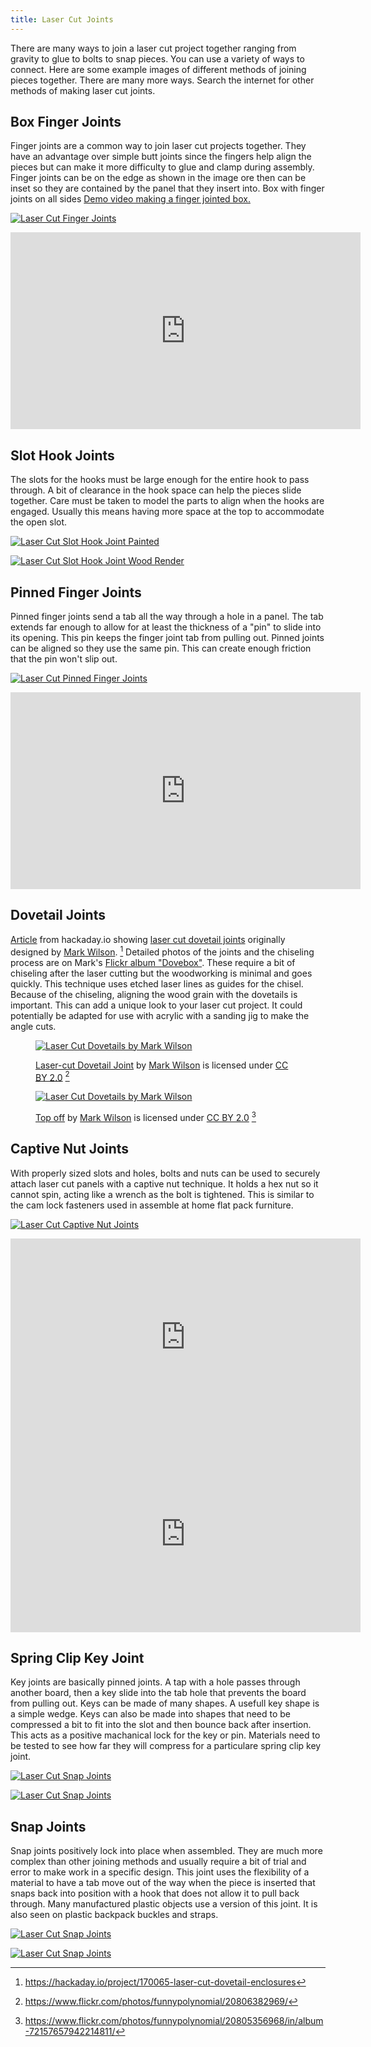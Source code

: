 ```yaml
---
title: Laser Cut Joints
---
```


There are many ways to join a laser cut project together ranging from gravity to glue to bolts to snap pieces. You can use a variety of ways to connect. Here are some example images of different methods of joining pieces together. There are many more ways. Search the internet for other methods of making laser cut joints.

## Box Finger Joints

Finger joints are a common way to join laser cut projects together. They have an advantage over simple butt joints since the fingers help align the pieces but can make it more difficulty to glue and clamp during assembly. Finger joints can be on the edge as shown in the image ore then can be inset so they are contained by the panel that they insert into. Box with finger joints on all sides [Demo video making a finger jointed box.](https://youtu.be/ZrcqauNvt0M)

<div class="two-column-grid">

[![Laser Cut Finger Joints](attachments/2022-Finger-Joints-Laser-Cut.jpg)](attachments/2022-Finger-Joints-Laser-Cut.png)

<div class="iframe-16-9-container">
<iframe class="youTubeIframe" width="560" height="315" src="https://www.youtube.com/embed/ZrcqauNvt0M?rel=0" title="YouTube video player" frameborder="0" allow="accelerometer; autoplay; clipboard-write; encrypted-media; gyroscope; picture-in-picture; web-share" allowfullscreen></iframe>
</div>

</div>

## Slot Hook Joints

The slots for the hooks must be large enough for the entire hook to pass through. A bit of clearance in the hook space can help the pieces slide together. Care must be taken to model the parts to align when the hooks are engaged. Usually this means having more space at the top to accommodate the open slot.

<div class="two-column-grid">

[![Laser Cut Slot Hook Joint Painted](attachments/2023-laser-cut-slot-hook-joint-paint.jpg)](attachments/2023-laser-cut-slot-hook-joint-paint.png)

[![Laser Cut Slot Hook Joint Wood Render](attachments/2023-laser-cut-slot-hook-joint-wood.jpg)](attachments/2023-laser-cut-slot-hook-joint-wood.png)

</div>

## Pinned Finger Joints

Pinned finger joints send a tab all the way through a hole in a panel. The tab extends far enough to allow for at least the thickness of a "pin" to slide into its opening. This pin keeps the finger joint tab from pulling out. Pinned joints can be aligned so they use the same pin. This can create enough friction that the pin won't slip out.

<div class="two-column-grid">

[![Laser Cut Pinned Finger Joints](attachments/2022-Pinned-Finger-Joints-Laser-Cut-Colors.jpg)](attachments/2022-Pinned-Finger-Joints-Laser-Cut-Colors.png)

<div class="iframe-16-9-container">
<iframe class="youTubeIframe" width="560" height="315" src="https://www.youtube.com/embed/2r7NKS-3Wao?rel=0" title="YouTube video player" frameborder="0" allow="accelerometer; autoplay; clipboard-write; encrypted-media; gyroscope; picture-in-picture; web-share" allowfullscreen></iframe>
</div>

</div>

## Dovetail Joints

[Article](https://hackaday.io/project/170065-laser-cut-dovetail-enclosures) from hackaday.io showing [laser cut dovetail joints](https://hackaday.io/project/170065-laser-cut-dovetail-enclosures) originally designed by [Mark Wilson](https://www.flickr.com/photos/funnypolynomial/). [^1] Detailed photos of the joints and the chiseling process are on Mark's [Flickr album "Dovebox"](https://www.flickr.com/photos/funnypolynomial/albums/72157657942214811). These require a bit of chiseling after the laser cutting but the woodworking is minimal and goes quickly. This technique uses etched laser lines as guides for the chisel. Because of the chiseling, aligning the wood grain with the dovetails is important. This can add a unique look to your laser cut project. It could potentially be adapted for use with acrylic with a sanding jig to make the angle cuts.

<div class="two-column-grid">
<figure>

[![Laser Cut Dovetails by Mark Wilson](attachments/laser-cut-dovetail-joint-by-mark-wilson.jpg)](attachments/laser-cut-dovetail-joint-by-mark-wilson.jpg)

<figcaption>

[Laser-cut Dovetail Joint](https://www.flickr.com/photos/funnypolynomial/20806382969/) by [Mark Wilson](https://www.flickr.com/photos/funnypolynomial/) is licensed under [CC BY 2.0](https://creativecommons.org/licenses/by/2.0/) [^2]

</figcaption>
</figure>

<figure>

[![Laser Cut Dovetails by Mark Wilson](attachments/dovetail-laser-cut-joint-box-by-mark-wilson.jpg)](attachments/dovetail-laser-cut-joint-box-by-mark-wilson.jpg)

<figcaption>

[Top off](https://www.flickr.com/photos/funnypolynomial/20805356968/in/album-72157657942214811/) by [Mark Wilson](https://www.flickr.com/photos/funnypolynomial/) is licensed under [CC BY 2.0](https://creativecommons.org/licenses/by/2.0/) [^3]

</figcaption>
</figure>

</div>

## Captive Nut Joints

With properly sized slots and holes, bolts and nuts can be used to securely attach laser cut panels with a captive nut technique. It holds a hex nut so it cannot spin, acting like a wrench as the bolt is tightened. This is similar to the cam lock fasteners used in assemble at home flat pack furniture.

<div class="two-column-grid">

[![Laser Cut Captive Nut Joints](attachments/2022-Captive-Nut-Joints-Laser-Cut.jpg)](attachments/2022-Captive-Nut-Joints-Laser-Cut.png)

<div class="iframe-16-9-container">
<iframe class="youTubeIframe" width="560" height="315" src="https://www.youtube.com/embed/57OT_SIW96U?rel=0" title="YouTube video player" frameborder="0" allow="accelerometer; autoplay; clipboard-write; encrypted-media; gyroscope; picture-in-picture; web-share" allowfullscreen></iframe>
</div>

<div class="iframe-16-9-container">
<iframe class="youTubeIframe" width="560" height="315" src="https://www.youtube.com/embed/UK8bsVQy4s8?rel=0" title="YouTube video player" frameborder="0" allow="accelerometer; autoplay; clipboard-write; encrypted-media; gyroscope; picture-in-picture; web-share" allowfullscreen></iframe>
</div>

</div>

## Spring Clip Key Joint

Key joints are basically pinned joints. A tap with a hole passes through another board, then a key slide into the tab hole that prevents the board from pulling out. Keys can be made of many shapes. A usefull key shape is a simple wedge. Keys can also be made into shapes that need to be compressed a bit to fit into the slot and then bounce back after insertion. This acts as a positive machanical lock for the key or pin. Materials need to be tested to see how far they will compress for a particulare spring clip key joint.

<div class="two-column-grid">

[![Laser Cut Snap Joints](attachments/2023-spring-clip-key-pin-joint-plastic.jpg)](attachments/2023-spring-clip-key-pin-joint-plastic.png)

[![Laser Cut Snap Joints](attachments/2023-spring-clip-key-pin-joint-wood.jpg)](attachments/2023-spring-clip-key-pin-joint-wood.png)

</div>

## Snap Joints

Snap joints positively lock into place when assembled. They are much more complex than other joining methods and usually require a bit of trial and error to make work in a specific design. This joint uses the flexibility of a material to have a tab move out of the way when the piece is inserted that snaps back into position with a hook that does not allow it to pull back through. Many manufactured plastic objects use a version of this joint. It is also seen on plastic backpack buckles and straps.

<div class="two-column-grid">

[![Laser Cut Snap Joints](attachments/2022-Snap-Joints-Laser-Cut-1.jpg)](attachments/2022-Snap-Joints-Laser-Cut-1.png)

[![Laser Cut Snap Joints](attachments/2022-Snap-Joints-Laser-Cut-2.jpg)](attachments/2022-Snap-Joints-Laser-Cut-2.png)

</div>

[^1]: https://hackaday.io/project/170065-laser-cut-dovetail-enclosures
[^2]: https://www.flickr.com/photos/funnypolynomial/20806382969/
[^3]: https://www.flickr.com/photos/funnypolynomial/20805356968/in/album-72157657942214811/
